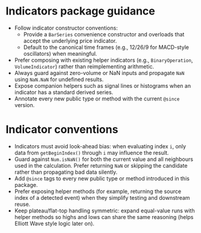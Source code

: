 # Indicators package guidance

- Follow indicator constructor conventions:
  - Provide a `BarSeries` convenience constructor and overloads that accept the underlying price indicator.
  - Default to the canonical time frames (e.g., 12/26/9 for MACD-style oscillators) when meaningful.
- Prefer composing with existing helper indicators (e.g., `BinaryOperation`, `VolumeIndicator`) rather than reimplementing arithmetic.
- Always guard against zero-volume or NaN inputs and propagate `NaN` using `NaN.NaN` for undefined results.
- Expose companion helpers such as signal lines or histograms when an indicator has a standard derived series.
- Annotate every new public type or method with the current `@since` version.


# Indicator conventions

- Indicators must avoid look-ahead bias: when evaluating index `i`, only data from `getBeginIndex()` through `i` may influence the result.
- Guard against `Num.isNaN()` for both the current value and all neighbours used in the calculation. Prefer returning `NaN` or skipping the candidate rather than propagating bad data silently.
- Add `@since` tags to every new public type or method introduced in this package.
- Prefer exposing helper methods (for example, returning the source index of a detected event) when they simplify testing and downstream reuse.
- Keep plateau/flat-top handling symmetric: expand equal-value runs with helper methods so highs and lows can share the same reasoning (helps Elliott Wave style logic later on).
